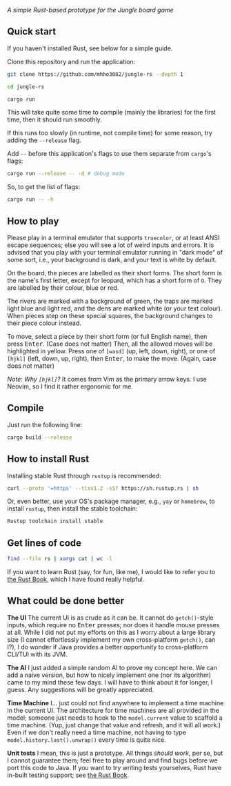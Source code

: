 _A simple Rust-based prototype for the Jungle board game_

## Quick start

If you haven't installed Rust, see below for a simple guide.

Clone this repository and run the application:

```bash
git clone https://github.com/mhho3082/jungle-rs --depth 1

cd jungle-rs

cargo run
```

This will take quite some time to compile (mainly the libraries) for the first time,
then it should run smoothly.

If this runs too slowly (in runtime, not compile time) for some reason, try adding the `--release` flag.

Add `--` before this application's flags to use them separate from `cargo`'s flags:

```bash
cargo run --release -- -d # debug mode
```

So, to get the list of flags:

```bash
cargo run -- -h
```

## How to play

Please play in a terminal emulator that supports `truecolor`,
or at least ANSI escape sequences; else you will see a lot of
weird inputs and errors. It is advised that you play with your
terminal emulator running in "dark mode" of some sort, i.e.,
your background is dark, and your text is white by default.

On the board, the pieces are labelled as their short forms.
The short form is the name's first letter, except for leopard,
which has a short form of `O`. They are labelled by their colour,
blue or red.

The rivers are marked with a background of green,
the traps are marked light blue and light red,
and the dens are marked white (or your text colour).
When pieces step on these special squares, the background
changes to their piece colour instead.

To move, select a piece by their short form (or full English name),
then press <kbd>Enter</kbd>. (Case does not matter)
Then, all the allowed moves will be highlighted in yellow.
Press one of `[wasd]` (up, left, down, right),
or one of `[hjkl]` (left, down, up, right),
then <kbd>Enter</kbd>, to make the move. (Again, case does not matter)

_Note: Why `[hjkl]`?_
It comes from Vim as the primary arrow keys.
I use Neovim, so I find it rather ergonomic for me.

## Compile

Just run the following line:

```bash
cargo build --release
```

## How to install Rust

Installing stable Rust through `rustup` is recommended:

```bash
curl --proto '=https' --tlsv1.2 -sSf https://sh.rustup.rs | sh
```

Or, even better, use your OS's package manager, e.g., `yay` or `homebrew`,
to install `rustup`, then install the stable toolchain:

```bash
Rustup toolchain install stable
```

## Get lines of code

```bash
find --file rs | xargs cat | wc -l
```

If you want to learn Rust (say, for fun, like me),
I would like to refer you to
[the Rust Book](https://doc.rust-lang.org/book/),
which I have found really helpful.

## What could be done better

**The UI**
The current UI is as crude as it can be.
It cannot do `getch()`-style inputs,
which require no <kbd>Enter</kbd> presses;
nor does it handle mouse presses at all.
While I did not put my efforts on this as I worry about
a large library size (I cannot effortlessly implement
my own cross-platform `getch()`, can I?),
I do wonder if Java provides a better opportunity
to cross-platform CLI/TUI with its JVM.

**The AI**
I just added a simple random AI to prove my concept here.
We can add a naive version, but how to nicely implement one
(nor its algorithm) came to my mind these few days.
I will have to think about it for longer, I guess.
Any suggestions will be greatly appreciated.

**Time Machine**
I... just could not find anywhere to implement
a time machine in the current UI.
The architecture for time machines are all provided
in the model; someone just needs to hook to the
`model.current` value to scaffold a time machine.
(Yup, just change that value and refresh, and it will all work.)
Even if we don't really need a time machine,
not having to type `model.history.last().unwrap()`
every time is quite nice.

**Unit tests**
I mean, this is just a prototype.
All things _should work_, per se,
but I cannot guarantee them; feel free to
play around and find bugs before we port this
code to Java. If you want to try writing tests yourselves,
Rust have in-built testing support;
see [the Rust Book](https://doc.rust-lang.org/book/ch11-00-testing.html).
